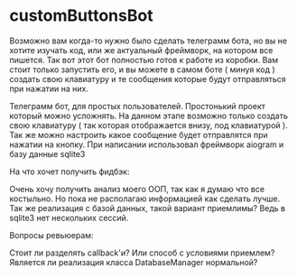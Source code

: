 # customButtonsBot 
Возможно вам когда-то нужно было сделать телеграмм бота, но вы не хотите изучать код, или же актуальный фреймворк, на котором все пишется. Так вот этот бот полностью готов к работе из коробки. Вам стоит только запустить его, и вы можете в самом боте ( минуя код ) создать свою клавиатуру и те сообщения которые будут отправляться при нажатии на них. 

Телеграмм бот, для простых пользователей. Простонький проект который можно усложнять. На данном этапе возможно только создать свою клавиатуру ( так которая отображается внизу, под клавиатурой ). Так же можно настроить какое сообщение будет отправлятся при нажатии на кнопку. При написании использовал фреймворк aiogram и базу данные sqlite3

На что хочет получить фидбэк:

Очень хочу получить анализ моего ООП, так как я думаю что все костыльно. Но пока не располагаю информацией как сделать лучше. Так же реализация с базой данных, такой вариант приемлимы? Ведь в sqlite3 нет нескольких сессий.

Вопросы ревьюерам:

Стоит ли разделять callback'и? Или способ с условиями приемлем? Является ли реализация класса DatabaseManager нормальной?